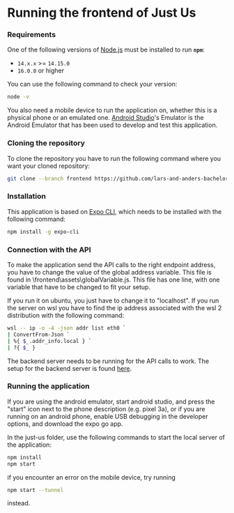 # Running the frontend of Just Us

### Requirements

One of the following versions of [Node.js](https://nodejs.org/en/download/) must be installed to run **`npm`**:

* `14.x.x` >= `14.15.0`
* `16.0.0` or higher

You can use the following command to check your version:

```bash
node -v
```

You also need a mobile device to run the application on, whether this is a physical phone or an emulated one. [Android Studio](https://developer.android.com/studio)'s Emulator is the Android Emulator that has been used to develop and test this application. 



### Cloning the repository

To clone the repository you have to run the following command where you want your cloned repository:

```bash
git clone --branch frontend https://github.com/lars-and-anders-bachelor-thesis/just-us
```



### Installation

This application is based on [Expo CLI](https://docs.expo.dev/workflow/expo-cli/), which needs to be installed with the following command:

```bash
npm install -g expo-cli
```



### Connection with the API

To make the application send the API calls to the right endpoint address, you have to change the value of the global address variable.
This file is found in \frontend\assets\globalVariable.js. This file has one line, with one variable that have to be changed to fit your setup. 

If you run it on ubuntu, you just have to change it to "localhost". 
If you run the server on wsl you have to find the ip address associated with the wsl 2 distribution with the following command: 

```bash
wsl -- ip -o -4 -json addr list eth0 `
| ConvertFrom-Json `
| %{ $_.addr_info.local } `
| ?{ $_ }
```
The backend server needs to be running for the API calls to work. The setup for the backend server is found [here](https://github.com/lars-and-anders-bachelor-thesis/just-us).


### Running the application
If you are using the android emulator, start android studio, and press the "start" icon next to the phone description (e.g. pixel 3a), or if you are running on an android phone, enable USB debugging in the developer options, and download the expo go app.

In the just-us folder, use the following commands to start the local server of the application: 
```bash
npm install
npm start
```
if you encounter an error on the mobile device, try running 
```bash
npm start --tunnel
```
instead.

